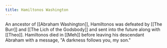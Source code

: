 ```yaml
---
title: Hamiltonos Washington
---
```

An ancestor of [[Abraham Washington]], Hamiltonos was defeated by [[The Burr]] and [[The Lich of the Godsbody]] and sent into the future along with [[Theo]]. Hamiltonos died in [[Meh]] before leaving his descendant Abraham with a message, "A darkness follows you, my son."